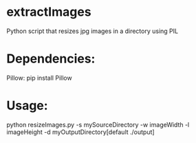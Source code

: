 # extractImages
Python script that resizes jpg images in a directory using PIL

# Dependencies:
Pillow: pip install Pillow</br>

# Usage:
python resizeImages.py -s mySourceDirectory -w imageWidth -l imageHeight -d myOutputDirectory[default ./output]
